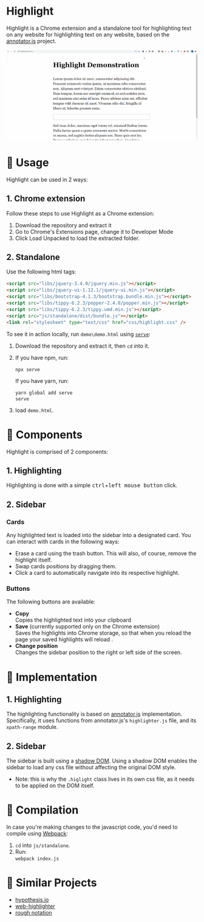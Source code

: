 # Highlight
Highlight is a Chrome extension and a standalone tool for highlighting text on any website for highlighting text on any website, based on the [annotator.js](http://annotatorjs.org/) project.

 ![demo](gif/highlight.gif)

# :wrench: Usage

Highlight can be used in 2 ways:  

## 1. Chrome extension  
Follow these steps to use Highlight as a Chrome extension:
   1. Download the repository and extract it  
   2. Go to Chrome's Extensions page, change it to Developer Mode  
   3. Click Load Unpacked to load the extracted folder.  
  
## 2. Standalone  
Use the following html tags:  
```html
<script src="libs/jquery-3.4.0/jquery.min.js"></script>
<script src="libs/jquery-ui-1.12.1/jquery-ui.min.js"></script>
<script src="libs/bootstrap-4.1.3/bootstrap.bundle.min.js"></script>
<script src="libs/tippy-6.2.3/popper-2.4.0/popper.min.js"></script>
<script src="libs/tippy-6.2.3/tippy.umd.min.js"></script>
<script src="js/standalone/dist/bundle.js"></script>
<link rel="stylesheet" type="text/css" href="css/highlight.css" />
```

To see it in action locally, run `demo\demo.html` using [`serve`](https://www.npmjs.com/package/serve):
1. Download the repository and extract it, then `cd` into it.
2. If you have npm, run:  

   ```
   npx serve  
   ```
   If you have yarn, run:  
   
   ```
   yarn global add serve
   serve
   ```
3. load `demo.html`.


# :rocket: Components
Highlight is comprised of 2 components: 

## 1. Highlighting 
Highlighting is done with a simple <kbd>ctrl</kbd>+<kbd>left mouse button</kbd> click.

## 2. Sidebar
### Cards
Any highlighted text is loaded into the sidebar into a designated card. You can interact with cards in the following ways:  
* Erase a card using the trash button. This will also, of course, remove the highlight itself. 
* Swap cards positions by dragging them.
* Click a card to automatically navigate into its respective highlight.
### Buttons
The following buttons are available:  
* **Copy**  
Copies the highlighted text into your clipboard 
* **Save** (currently supported only on the Chrome extension)   
Saves the highlights into Chrome storage, so that when you reload the page your saved highlights will reload .
* **Change position**  
Changes the sidebar position to the right or left side of the screen.

# :pencil: Implementation
## 1. Highlighting
The highlighting functionality is based on [annotator.js](http://annotatorjs.org/) implementation. Specifically, it uses functions from annotator.js's `highlighter.js` file, and its `xpath-range` module.
## 2. Sidebar
The sidebar is built using a [shadow DOM](https://developer.mozilla.org/en-US/docs/Web/Web_Components/Using_shadow_DOM). Using a shadow DOM enables the sidebar to load any css file without affecting the original DOM style. 
  * Note: this is why the `.higlight` class lives in its own css file, as it needs to be applied on the DOM itself.

# :hammer: Compilation
In case you're making changes to the javascript code, you'd need to compile using [Webpack](https://webpack.js.org/guides/installation/):
1. `cd` into `js/standalone`.
2. Run:  
  `webpack index.js` 

# :link: Similar Projects
- [hypothesis.io](https://github.com/hypothesis/h)
- [web-highlighter](https://github.com/alienzhou/web-highlighter)
- [rough notation](https://roughnotation.com/)
